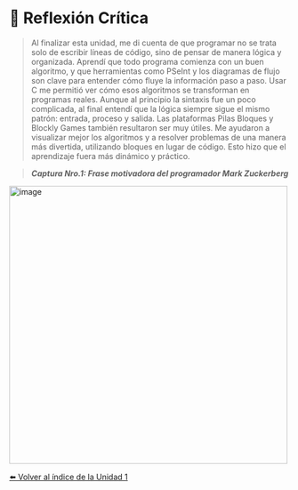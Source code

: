 
# 💭 Reflexión Crítica  

>Al finalizar esta unidad, me di cuenta de que programar no se trata solo de escribir líneas de código, sino de pensar de manera lógica y organizada. Aprendí que todo programa comienza con un buen algoritmo, y que herramientas como PSeInt y los diagramas de flujo son clave para entender cómo fluye la información paso a paso. Usar C me permitió ver cómo esos algoritmos se transforman en programas reales. Aunque al principio la sintaxis fue un poco complicada, al final entendí que la lógica siempre sigue el mismo patrón: entrada, proceso y salida. Las plataformas Pilas Bloques y Blockly Games también resultaron ser muy útiles. Me ayudaron a visualizar mejor los algoritmos y a resolver problemas de una manera más divertida, utilizando bloques en lugar de código. Esto hizo que el aprendizaje fuera más dinámico y práctico.

>***Captura Nro.1: Frase motivadora del programador Mark Zuckerberg***
<img width="500" height="500" alt="image" src="https://github.com/user-attachments/assets/38df106c-7730-424a-a626-8f2ca8dbd99c" />

[⬅️ Volver al índice de la Unidad 1](unidad1.md)
